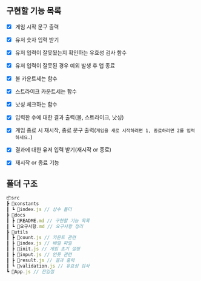 ## 구현할 기능 목록

- [x] 게임 시작 문구 출력

- [x] 유저 숫자 입력 받기

- [x] 유저 입력이 잘못됬는지 확인하는 유효성 검사 함수

- [x] 유저 입력이 잘못된 경우 예외 발생 후 앱 종료

- [x] 볼 카운트세는 함수

- [x] 스트라이크 카운트세는 함수

- [x] 낫싱 체크하는 함수

- [x] 입력한 수에 대한 결과 출력(볼, 스트라이크, 낫싱)

- [x] 게임 종료 시 재시작, 종료 문구 출력(`게임을 새로 시작하려면 1, 종료하려면 2를 입력하세요.`)

- [x] 결과에 대한 유저 입력 받기(재시작 or 종료)

- [x] 재시작 or 종료 기능

## 폴더 구조

```js
📦src
┣ 📂constants
┃ ┗ 📜index.js // 상수 폴더
┣ 📂docs
┃ ┣ 📜README.md // 구현할 기능 목록
┃ ┗ 📜요구사항.md // 요구사항 정리
┣ 📂utils
┃ ┣ 📜count.js // 카운트 관련
┃ ┣ 📜index.js // 배럴 파일
┃ ┣ 📜init.js // 게임 초기 설정
┃ ┣ 📜input.js // 인풋 관련
┃ ┣ 📜result.js // 결과 출력
┃ ┗ 📜validation.js // 유효성 검사
┗ 📜App.js // 진입점
```
